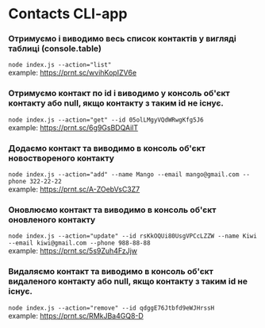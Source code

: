 # Contacts CLI-app

### Отримуємо і виводимо весь список контактів у вигляді таблиці (console.table)

`node index.js --action="list"`
<br/>
example: https://prnt.sc/wvihKopIZV6e

### Отримуємо контакт по id і виводимо у консоль об'єкт контакту або null, якщо контакту з таким id не існує.

`node index.js --action="get" --id 05olLMgyVQdWRwgKfg5J6`
<br/>
example: https://prnt.sc/6g9GsBDQAilT

### Додаємо контакт та виводимо в консоль об'єкт новоствореного контакту

`node index.js --action="add" --name Mango --email mango@gmail.com --phone 322-22-22`
<br/>
example: https://prnt.sc/A-ZOebVsC3Z7

### Оновлюємо контакт та виводимо в консоль об'єкт оновленого контакту

`node index.js --action="update" --id rsKkOQUi80UsgVPCcLZZW --name Kiwi --email kiwi@gmail.com --phone 988-88-88`
<br/>
example: https://prnt.sc/5s9Zuh4FzJjw

### Видаляємо контакт та виводимо в консоль об'єкт видаленого контакту або null, якщо контакту з таким id не існує.

`node index.js --action="remove" --id qdggE76Jtbfd9eWJHrssH`
<br/>
example: https://prnt.sc/RMkJBa4GQ8-D
